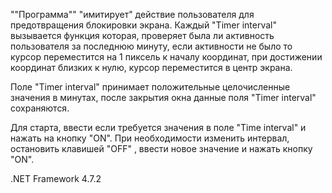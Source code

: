 ""Программа""  "имитирует"  действие пользователя для предотвращения блокировки экрана.
Каждый "Timer interval" вызывается функция которая, проверяет была ли активность пользователя за последнюю минуту,
если активности не было то курсор переместится на 1 пиксель к началу координат, при достижении координат близких к нулю, курсор переместится в центр экрана.

Поле "Timer interval" принимает положительные целочисленные значения в минутах, после закрытия окна данные поля "Timer interval" сохраняются.

Для старта, ввести если требуется значения в поле "Time interval" и нажать на кнопку "ON".
При необходимости изменить интервал, остановить клавишей "OFF" , ввести новое значение и нажать кнопку "ON".

.NET Framework 4.7.2